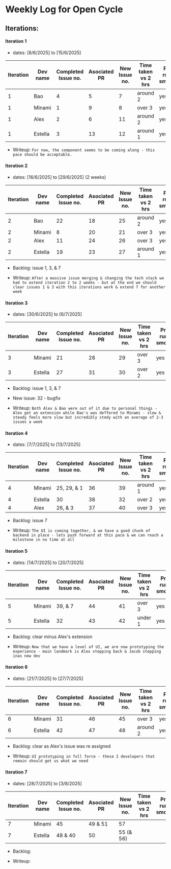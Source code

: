 # Weekly Log for Open Cycle

## Iterations:

#### Iteration 1

- dates: [8/6/2025] to [15/6/2025]

| Iteration | Dev name | Completed Issue no. | Asociated PR | New Issue no. | Time taken vs 2 hrs | Project running smoothly? |
| --------- | -------- | ------------------- | ------------ | ------------- | ------------------- | ------------------------- |
| 1         | Bao      | 4                   | 5            | 7             | around 2            | yes                       |
| 1         | Minami   | 1                   | 9            | 8             | over 3              | yes                       |
| 1         | Alex     | 2                   | 6            | 11            | around 2            | yes                       |
| 1         | Estella  | 3                   | 13           | 12            | around 1            | yes                       |

- Writeup: ` For now, the component seems to be coming along - this pace should be acceptable. `

#### Iteration 2

- dates: [16/6/2025] to [29/6/2025] (2 weeks)

| Iteration | Dev name | Completed Issue no. | Asociated PR | New Issue no. | Time taken vs 2 hrs | Project running smoothly? |
| --------- | -------- | ------------------- | ------------ | ------------- | ------------------- | ------------------------- |
| 2         | Bao      | 22                  | 18           | 25            | around 2            | yes                       |
| 2         | Minami   | 8                   | 20           | 21            | over 3              | yes                       |
| 2         | Alex     | 11                  | 24           | 26            | over 3              | yes                       |
| 2         | Estella  | 19                  | 23           | 27            | around 1            | yes                       |

- Backlog: issue 1, 3, & 7

- Writeup: ` After a massive issue merging & changing the tech stack we had to extend iteration 2 to 2 weeks - but at the end we should clear issues 1 & 3 with this iterations work & extend 7 for another week `

#### Iteration 3

- dates: [30/6/2025] to [6/7/2025]

| Iteration | Dev name | Completed Issue no. | Asociated PR | New Issue no. | Time taken vs 2 hrs | Project running smoothly? |
| --------- | -------- | ------------------- | ------------ | ------------- | ------------------- | ------------------------- |
| 3         | Minami   | 21                  | 28           | 29            | over 3              | yes                       |
| 3         | Estella  | 27                  | 31           | 30            | over 2              | yes                       |

- Backlog: issue 1, 3, & 7
- New issue: 32 - bugfix

- Writeup: ` Both Alex & Bao were out of it due to personal things - Alex got an extension while Bao's was deffered to Minami - slow & steady feels more slow but incredibly stedy with an average of 2-3 issues a week `



#### Iteration 4

- dates: [7/7/2025] to [13/7/2025]

| Iteration | Dev name | Completed Issue no. | Asociated PR | New Issue no. | Time taken vs 2 hrs | Project running smoothly? |
| --------- | -------- | ------------------- | ------------ | ------------- | ------------------- | ------------------------- |
| 4         | Minami   | 25, 29, & 1         | 36           | 39            | around 1            | yes                       |
| 4         | Estella  | 30                  | 38           | 32            | over 2              | yes                       |
| 4         | Alex     | 26, & 3             | 37           | 40            | over 3              | yes                       |

- Backlog: issue 7

- Writeup: ` The UI is coming together, & we have a good chunk of backend in place - lets push forward at this pace & we can reach a milestone in no time at all `



#### Iteration 5

- dates: [14/7/2025] to [20/7/2025]

| Iteration | Dev name | Completed Issue no. | Asociated PR | New Issue no. | Time taken vs 2 hrs | Project running smoothly? |
| --------- | -------- | ------------------- | ------------ | ------------- | ------------------- | ------------------------- |
| 5         | Minami   | 39, & 7             | 44           | 41            | over 3              | yes                       |
| 5         | Estella  | 32                  | 43           | 42            | under 1             | yes                       |

- Backlog: clear minus Alex's extension

- Writeup: ` Now that we have a level of UI, we are now prototyping the experience - main landmark is Alex stepping back & Jacob stepping inas new dev `



#### Iteration 6

- dates: [21/7/2025] to [27/7/2025]

| Iteration | Dev name | Completed Issue no. | Asociated PR | New Issue no. | Time taken vs 2 hrs | Project running smoothly? |
| --------- | -------- | ------------------- | ------------ | ------------- | ------------------- | ------------------------- |
| 6         | Minami   | 31                  | 46           | 45            | over 3              | yes                       |
| 6         | Estella  | 42                  | 47           | 48            | around 2            | yes                       |

- Backlog: clear as Alex's issue was re assigned

- Writeup: ` UI prototyping in full force - these 2 developers that remain should get us what we need `



#### Iteration 7

- dates: [28/7/2025] to [3/8/2025]

| Iteration | Dev name | Completed Issue no. | Asociated PR | New Issue no. | Time taken vs 2 hrs | Project running smoothly? |
| --------- | -------- | ------------------- | ------------ | ------------- | ------------------- | ------------------------- |
| 7         | Minami   | 45                  | 49 & 51      | 57            |              |                        |
| 7         | Estella  | 48 & 40             | 50           | 55 (& 56)     |              |                        |


- Backlog: 

- Writeup: `  `